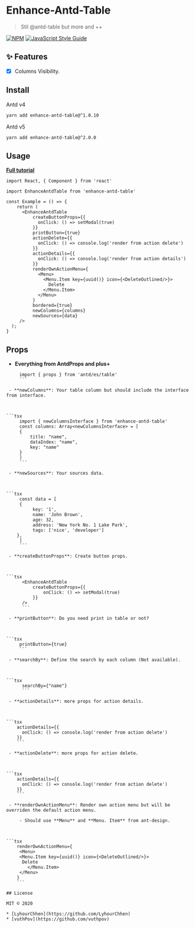 # Enhance-Antd-Table 

> Stil @antd-table but more and ++

[![NPM](https://img.shields.io/npm/v/enhance-antd-table.svg)](https://www.npmjs.com/package/enhance-antd-table) [![JavaScript Style Guide](https://img.shields.io/badge/code_style-standard-brightgreen.svg)](https://standardjs.com)

## ✨ Features

*   [x] Columns Visibility.

## Install

Antd v4

```bash
yarn add enhance-antd-table@^1.0.10
```

Antd v5

```bash
yarn add enhance-antd-table@^2.0.0
```

## Usage

**[Full tutorial](https://cubetiq.github.io/enhance-antd-table)**

```tsx
import React, { Component } from 'react'

import EnhanceAntdTable from 'enhance-antd-table'

const Example = () => {
    return (
      <EnhanceAntdTable
          createButtonProps={{
            onClick: () => setModal(true)
          }}
          printButton={true}
          actionDelete={{
            onClick: () => console.log('render from action delete')
          }}
          actionDetails={{
            onClick: () => console.log('render from action details')
          }}
          renderOwnActionMenu={
            <Menu>
              <Menu.Item key={uuid()} icon={<DeleteOutlined/>}>
                Delete
              </Menu.Item>
            </Menu>
          }
          bordered={true}
          newColumns={columns}
          newSources={data}
     />
  );
}
```

## Props

 - **Everything from AntdProps and plus+**

	 

```tsx
	 import { props } from 'antd/es/table'
	 ```

 - **newColumns**: Your table column but should include the interface from interface.

	 

```tsx
	 import { newColumnsInterface } from 'enhance-antd-table'
	 const columns: Array<newColumnsInterface> = [
	 {
		 title: "name",
		 dataIndex: "name",
		 key: "name"
	 }
	 ]
	 ```

 - **newSources**: Your sources data.

	 

```tsx
	 const data = [
	 {
		  key: '1',
		  name: 'John Brown',
		  age: 32,
		  address: 'New York No. 1 Lake Park',
		  tags: ['nice', 'developer']
	},
	 ]
	 ```

 - **createButtonProps**: Create button props.

	  

```tsx
	  <EnhanceAntdTable
		  createButtonProps={{
			  onClick: () => setModal(true)
		  }}
	  />
	  ```

 - **printButton**: Do you need print in table or not?

	 

```tsx
	 printButton={true}
	 ```

 - **searchBy**: Define the search by each column (Not available).

	  

```tsx
	  searchBy={"name"}
	  ```

 - **actionDetails**: more props for action details.

	

```tsx
	actionDetails={{
	  onClick: () => console.log('render from action delete')
	}}
	```

 - **actionDelete**: more props for action delete.

	

```tsx
	actionDetails={{
	  onClick: () => console.log('render from action delete')
	}}
	```

 - **renderOwnActionMenu**: Render own action menu but will be overriden the default action menu.

	 - Should use **Menu** and **Menu. Item** from ant-design.

	

```tsx
	renderOwnActionMenu={
	 <Menu>
	 <Menu.Item key={uuid()} icon={<DeleteOutlined/>}>
	  Delete
	    </Menu.Item>
	 </Menu>
	}
	```

## License

MIT © 2020 

* [LyhourChhen](https://github.com/LyhourChhen)
* [vuthPov](https://github.com/vuthpov)
